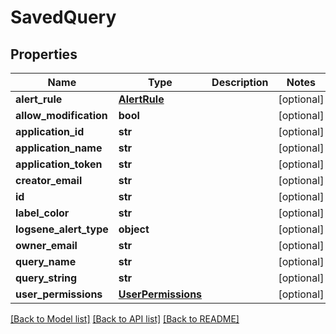 # SavedQuery

## Properties
Name | Type | Description | Notes
------------ | ------------- | ------------- | -------------
**alert_rule** | [**AlertRule**](AlertRule.md) |  | [optional] 
**allow_modification** | **bool** |  | [optional] 
**application_id** | **str** |  | [optional] 
**application_name** | **str** |  | [optional] 
**application_token** | **str** |  | [optional] 
**creator_email** | **str** |  | [optional] 
**id** | **str** |  | [optional] 
**label_color** | **str** |  | [optional] 
**logsene_alert_type** | **object** |  | [optional] 
**owner_email** | **str** |  | [optional] 
**query_name** | **str** |  | [optional] 
**query_string** | **str** |  | [optional] 
**user_permissions** | [**UserPermissions**](UserPermissions.md) |  | [optional] 

[[Back to Model list]](../README.md#documentation-for-models) [[Back to API list]](../README.md#documentation-for-api-endpoints) [[Back to README]](../README.md)


